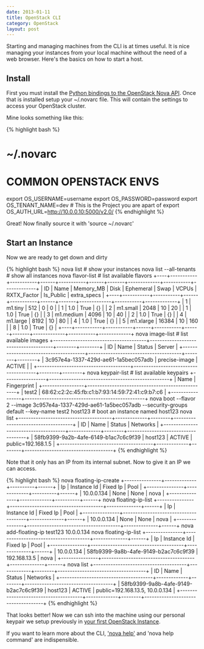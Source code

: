 ```yaml
---
date: 2013-01-11
title: OpenStack CLI
category: OpenStack
layout: post
---
```


Starting and managing machines from the CLI is at times useful. It is nice managing your instances from your local machine without the need of a web browser. Here's the basics on how to start a host.

## Install 

First you must install the [Python bindings to the OpenStack Nova API](https://github.com/openstack/python-novaclient). Once that is installed setup your ~/.novarc file. This will contain the settings to access your OpenStack cluster. 

Mine looks something like this:

{% highlight bash %}
# ~/.novarc
# COMMON OPENSTACK ENVS
export OS_USERNAME=username
export OS_PASSWORD=password
export OS_TENANT_NAME=dev # This is the Project you are apart of
export OS_AUTH_URL=http://10.0.0.10:5000/v2.0/
{% endhighlight %}

Great! Now finally source it with 'source ~/.novarc'

## Start an Instance

Now we are ready to get down and dirty

{% highlight bash %}
nova list # show your instances
nova list --all-tenants # show all instances
nova flavor-list # list available flavors
+----+-----------+-----------+------+-----------+------+-------+-------------+-----------+-------------+
| ID | Name      | Memory_MB | Disk | Ephemeral | Swap | VCPUs | RXTX_Factor | Is_Public | extra_specs |
+----+-----------+-----------+------+-----------+------+-------+-------------+-----------+-------------+
| 1  | m1.tiny   | 512       | 0    | 0         |      | 1     | 1.0         | True      | {}          |
| 2  | m1.small  | 2048      | 10   | 20        |      | 1     | 1.0         | True      | {}          |
| 3  | m1.medium | 4096      | 10   | 40        |      | 2     | 1.0         | True      | {}          |
| 4  | m1.large  | 8192      | 10   | 80        |      | 4     | 1.0         | True      | {}          |
| 5  | m1.xlarge | 16384     | 10   | 160       |      | 8     | 1.0         | True      | {}          |
+----+-----------+-----------+------+-----------+------+-------+-------------+-----------+-------------+
nova image-list # list available images
+--------------------------------------+--------------------------------------+--------+--------+
| ID                                   | Name                                 | Status | Server |
+--------------------------------------+--------------------------------------+--------+--------+
| 3c957e4a-1337-429d-ae61-1a5bec057adb | precise-image                        | ACTIVE |        |
+--------------------------------------+--------------------------------------+--------+--------+
nova keypair-list # list available keypairs
+-----------------+-------------------------------------------------+
| Name            | Fingerprint                                     |
+-----------------+-------------------------------------------------+
| test2           | 68:62:c2:2c:45:fb:c1:b7:93:14:59:72:41:c9:b7:c6 |
+-----------------+-------------------------------------------------+
nova boot --flavor 2 --image 3c957e4a-1337-429d-ae61-1a5bec057adb --security-groups default --key-name test2 host123 # boot an instance named host123
nova list
+--------------------------------------+-------------+--------+------------------------------------+
| ID                                   | Name        | Status | Networks                           |
+--------------------------------------+-------------+--------+------------------------------------+
| 58fb9399-9a2b-4afe-6149-b1ac7c6c9f39 | host123     | ACTIVE | public=192.168.1.5                 |
+--------------------------------------+-------------+--------+------------------------------------+
{% endhighlight %}

Note that it only has an IP from its internal subnet. Now to give it an IP we can access.

{% highlight bash %}
nova floating-ip-create
+---------------+-------------+----------+------+
| Ip            | Instance Id | Fixed Ip | Pool |
+---------------+-------------+----------+------+
| 10.0.0.134    | None        | None     | nova |
+---------------+-------------+----------+------+
nova floating-ip-list
+---------------+--------------------------------------+--------------+------+
| Ip            | Instance Id                          | Fixed Ip     | Pool |
+---------------+--------------------------------------+--------------+------+
| 10.0.0.134    | None                                 | None         | nova |
+---------------+--------------------------------------+--------------+------+
nova add-floating-ip test123 10.0.0.134
nova floating-ip-list
+---------------+--------------------------------------+--------------+------+
| Ip            | Instance Id                          | Fixed Ip     | Pool |
+---------------+--------------------------------------+--------------+------+
| 10.0.0.134    | 58fb9399-9a8b-4afe-9149-b2ac7c6c9f39 | 192.168.13.5 | nova |
+---------------+--------------------------------------+--------------+------+
nova list
+--------------------------------------+-------------+--------+------------------------------------+
| ID                                   | Name        | Status | Networks                           |
+--------------------------------------+-------------+--------+------------------------------------+
| 58fb9399-9a8b-4afe-9149-b2ac7c6c9f39 | host123     | ACTIVE | public=192.168.13.5, 10.0.0.134    |
+--------------------------------------+-------------+--------+------------------------------------+
{% endhighlight %}

That looks better! Now we can ssh into the machine using our personal keypair we setup previously in [your first OpenStack Instance](http://uberobert.com/OpenStack/2013/01/04/your_first_openstack_instance/).

If you want to learn more about the CLI, ['nova help'](http://docs.openstack.org/essex/openstack-compute/starter/content/Nova_Commands-d1e2589.html) and 'nova help command' are indispensible. 
